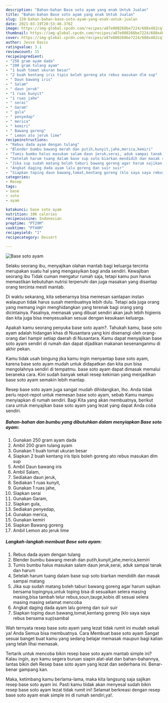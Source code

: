 ```yaml
---
description: "Bahan-bahan Base soto ayam yang enak Untuk Jualan"
title: "Bahan-bahan Base soto ayam yang enak Untuk Jualan"
slug: 159-bahan-bahan-base-soto-ayam-yang-enak-untuk-jualan
date: 2021-03-19T20:53:46.376Z
image: https://img-global.cpcdn.com/recipes/a87e080268be7224/680x482cq70/base-soto-ayam-foto-resep-utama.jpg
thumbnail: https://img-global.cpcdn.com/recipes/a87e080268be7224/680x482cq70/base-soto-ayam-foto-resep-utama.jpg
cover: https://img-global.cpcdn.com/recipes/a87e080268be7224/680x482cq70/base-soto-ayam-foto-resep-utama.jpg
author: Jesse Davis
ratingvalue: 3.1
reviewcount: 15
recipeingredient:
- "250 gram ayam dada"
- "200 gram tulang ayam"
- "1 buah tomat ukuran besar"
- "2 buah kentang iris tipis boleh goreng ato rebus masukan dlm sup"
- " Daun bawang iris"
- " Salam"
- " daun jeruk"
- "1 ruas kunyit"
- "1 ruas jahe"
- " serai"
- " Garam"
- " gula"
- " penyedap"
- " merica"
- " kemiri"
- " Bawang goreng"
- " Lemon ato jeruk lime"
recipeinstructions:
- "Rebus dada ayam dengan tulang"
- "Blender bumbu bawang merah dan putih,kunyit,jahe,merica,kemiri"
- "Tumis bumbu halus masukan salam daun jeruk,serai, aduk sampai tanak dan harum"
- "Setelah harum tuang dalam base sup soto biarkan mendidih dan masak sampai matang"
- "Jika sup sudah matang boleh taburi bawang goreng agar harum sajikan bersama topingnya,untuk toping bisa di sesuaikan selera masing masing,bisa tambah telur rebus,soun,tauge,kobis dll sesuai selera masing masing selamat mencoba"
- "Angkat daging dada ayam lalu goreng dan suir suir"
- "Siapkan toping daun bawang,tomat,kentang goreng (klo saya saya rebus bersama sup)sambal"
categories:
- Resep
tags:
- base
- soto
- ayam

katakunci: base soto ayam 
nutrition: 106 calories
recipecuisine: Indonesian
preptime: "PT29M"
cooktime: "PT40M"
recipeyield: "1"
recipecategory: Dessert

---
```



![Base soto ayam](https://img-global.cpcdn.com/recipes/a87e080268be7224/680x482cq70/base-soto-ayam-foto-resep-utama.jpg)

Selaku seorang ibu, menyajikan olahan mantab bagi keluarga tercinta merupakan suatu hal yang mengasyikan bagi anda sendiri. Kewajiban seorang ibu Tidak cuman mengatur rumah saja, tetapi kamu pun harus memastikan kebutuhan nutrisi terpenuhi dan juga masakan yang disantap orang tercinta mesti mantab.

Di waktu  sekarang, kita sebenarnya bisa memesan santapan instan walaupun tidak harus susah membuatnya lebih dulu. Tetapi ada juga orang yang memang ingin menghidangkan yang terenak bagi orang yang dicintainya. Pasalnya, memasak yang dibuat sendiri akan jauh lebih higienis dan kita juga bisa menyesuaikan sesuai dengan kesukaan keluarga. 



Apakah kamu seorang penyuka base soto ayam?. Tahukah kamu, base soto ayam adalah hidangan khas di Nusantara yang kini disenangi oleh orang-orang dari hampir setiap daerah di Nusantara. Kamu dapat menyajikan base soto ayam sendiri di rumah dan dapat dijadikan makanan kesenanganmu di akhir pekan.

Kamu tidak usah bingung jika kamu ingin menyantap base soto ayam, karena base soto ayam mudah untuk didapatkan dan kita pun bisa mengolahnya sendiri di tempatmu. base soto ayam dapat dimasak memalui beraneka cara. Kini sudah banyak sekali resep kekinian yang menjadikan base soto ayam semakin lebih mantap.

Resep base soto ayam juga sangat mudah dihidangkan, lho. Anda tidak perlu repot-repot untuk memesan base soto ayam, sebab Kamu mampu menyiapkan di rumah sendiri. Bagi Kita yang akan membuatnya, berikut cara untuk menyajikan base soto ayam yang lezat yang dapat Anda coba sendiri.

<!--inarticleads1-->

##### Bahan-bahan dan bumbu yang dibutuhkan dalam menyiapkan Base soto ayam:

1. Gunakan 250 gram ayam dada
1. Ambil 200 gram tulang ayam
1. Gunakan 1 buah tomat ukuran besar
1. Siapkan 2 buah kentang iris tipis boleh goreng ato rebus masukan dlm sup
1. Ambil  Daun bawang iris
1. Ambil  Salam,
1. Sediakan  daun jeruk,
1. Sediakan 1 ruas kunyit,
1. Gunakan 1 ruas jahe,
1. Siapkan  serai
1. Gunakan  Garam,
1. Siapkan  gula,
1. Sediakan  penyedap,
1. Gunakan  merica,
1. Gunakan  kemiri
1. Siapkan  Bawang goreng
1. Ambil  Lemon ato jeruk lime




<!--inarticleads2-->

##### Langkah-langkah membuat Base soto ayam:

1. Rebus dada ayam dengan tulang
1. Blender bumbu bawang merah dan putih,kunyit,jahe,merica,kemiri
1. Tumis bumbu halus masukan salam daun jeruk,serai, aduk sampai tanak dan harum
1. Setelah harum tuang dalam base sup soto biarkan mendidih dan masak sampai matang
1. Jika sup sudah matang boleh taburi bawang goreng agar harum sajikan bersama topingnya,untuk toping bisa di sesuaikan selera masing masing,bisa tambah telur rebus,soun,tauge,kobis dll sesuai selera masing masing selamat mencoba
1. Angkat daging dada ayam lalu goreng dan suir suir
1. Siapkan toping daun bawang,tomat,kentang goreng (klo saya saya rebus bersama sup)sambal




Wah ternyata resep base soto ayam yang lezat tidak rumit ini mudah sekali ya! Anda Semua bisa membuatnya. Cara Membuat base soto ayam Sangat sesuai banget buat kamu yang sedang belajar memasak maupun bagi kalian yang telah lihai memasak.

Tertarik untuk mencoba bikin resep base soto ayam mantab simple ini? Kalau ingin, ayo kamu segera buruan siapin alat-alat dan bahan-bahannya, lantas bikin deh Resep base soto ayam yang lezat dan sederhana ini. Benar-benar gampang kan. 

Maka, ketimbang kamu berlama-lama, maka kita langsung saja sajikan resep base soto ayam ini. Pasti kamu tiidak akan menyesal sudah bikin resep base soto ayam lezat tidak rumit ini! Selamat berkreasi dengan resep base soto ayam enak simple ini di rumah sendiri,ya!.

